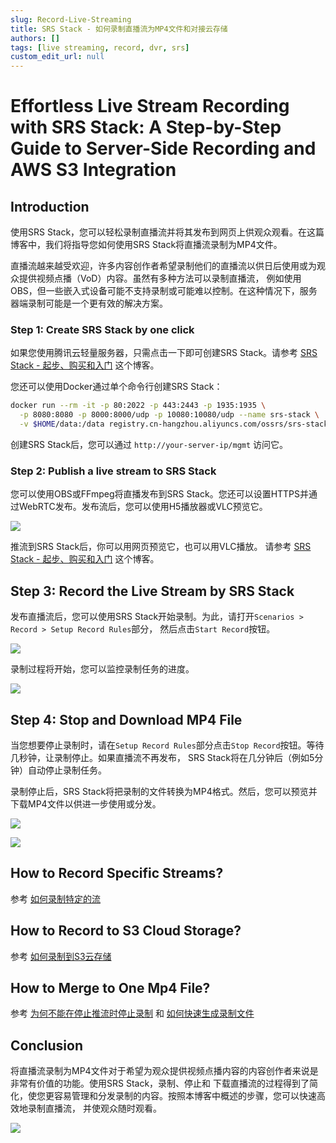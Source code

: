 ```yaml
---
slug: Record-Live-Streaming
title: SRS Stack - 如何录制直播流为MP4文件和对接云存储
authors: []
tags: [live streaming, record, dvr, srs]
custom_edit_url: null
---
```


# Effortless Live Stream Recording with SRS Stack: A Step-by-Step Guide to Server-Side Recording and AWS S3 Integration

## Introduction

使用SRS Stack，您可以轻松录制直播流并将其发布到网页上供观众观看。在这篇博客中，我们将指导您如何使用SRS Stack将直播流录制为MP4文件。

<!--truncate-->

直播流越来越受欢迎，许多内容创作者希望录制他们的直播流以供日后使用或为观众提供视频点播（VoD）内容。虽然有多种方法可以录制直播流，
例如使用OBS，但一些嵌入式设备可能不支持录制或可能难以控制。在这种情况下，服务器端录制可能是一个更有效的解决方案。

### Step 1: Create SRS Stack by one click

如果您使用腾讯云轻量服务器，只需点击一下即可创建SRS Stack。请参考 [SRS Stack - 起步、购买和入门](./2022-04-09-SRS-Stack-Tutorial.md) 这个博客。

您还可以使用Docker通过单个命令行创建SRS Stack：

```bash
docker run --rm -it -p 80:2022 -p 443:2443 -p 1935:1935 \
  -p 8080:8080 -p 8000:8000/udp -p 10080:10080/udp --name srs-stack \
  -v $HOME/data:/data registry.cn-hangzhou.aliyuncs.com/ossrs/srs-stack:5
```

创建SRS Stack后，您可以通过 `http://your-server-ip/mgmt` 访问它。

### Step 2: Publish a live stream to SRS Stack

您可以使用OBS或FFmpeg将直播发布到SRS Stack。您还可以设置HTTPS并通过WebRTC发布。发布流后，您可以使用H5播放器或VLC预览它。

![](/img/blog-2023-09-09-13.png)

推流到SRS Stack后，你可以用网页预览它，也可以用VLC播放。
请参考 [SRS Stack - 起步、购买和入门](./2022-04-09-SRS-Stack-Tutorial.md) 这个博客。

## Step 3: Record the Live Stream by SRS Stack

发布直播流后，您可以使用SRS Stack开始录制。为此，请打开`Scenarios > Record > Setup Record Rules`部分，
然后点击`Start Record`按钮。

![](/img/blog-2023-09-10-04.png)

录制过程将开始，您可以监控录制任务的进度。

![](/img/blog-2023-09-10-05.png)

## Step 4: Stop and Download MP4 File

当您想要停止录制时，请在`Setup Record Rules`部分点击`Stop Record`按钮。等待几秒钟，让录制停止。如果直播流不再发布，
SRS Stack将在几分钟后（例如5分钟）自动停止录制任务。

录制停止后，SRS Stack将把录制的文件转换为MP4格式。然后，您可以预览并下载MP4文件以供进一步使用或分发。

![](/img/blog-2023-09-10-03.png)

![](/img/blog-2023-09-10-03.png)

## How to Record Specific Streams?

参考 [如何录制特定的流](/faq-srs-stack#how-to-record-a-specific-stream)

## How to Record to S3 Cloud Storage?

参考 [如何录制到S3云存储](/faq-srs-stack#how-to-record-to-s3-cloud-storage)

## How to Merge to One Mp4 File?

参考 [为何不能在停止推流时停止录制](/faq-srs-stack#recording-doesnt-stop-when-the-stream-is-stopped)
和 [如何快速生成录制文件](/faq-srs-stack#how-to-quickly-generate-a-recorded-file)

## Conclusion

将直播流录制为MP4文件对于希望为观众提供视频点播内容的内容创作者来说是非常有价值的功能。使用SRS Stack，录制、停止和
下载直播流的过程得到了简化，使您更容易管理和分发录制的内容。按照本博客中概述的步骤，您可以快速高效地录制直播流，
并使观众随时观看。

![](https://ossrs.net/gif/v1/sls.gif?site=ossrs.io&path=/lts/blog-zh/2023-09-10-Record-Live-Streaming)
